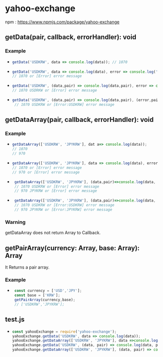 # yahoo-exchange
npm : https://www.npmjs.com/package/yahoo-exchange
## getData(pair, callback, errorHandler): void
### Example
* ``` javascript
  getData('USDKRW', data => console.log(data)); // 1070
  ```
* ``` javascript
  getData('USDKRW', data => console.log(data), error => console.log('[Error]' + error));
  // 1070 or [Error] error message
  ```
* ``` javascript
  getData('USDKRW', (data,pair) => console.log(data,pair), error => console.log('[Error]' + error));
  // 1070 USDRKW or [Error] error message
  ```
* ``` javascript
  getData('USDKRW', (data,pair) => console.log(data,pair), (error,pair) => console.log(`[Error:${pair}]${error}`));
   // 1070 USDKRW or [Error:USDKRW] error message
  ```
## getDataArray(pair, callback, errorHandler): void
### Example
* ``` javascript
  getDataArray(['USDKRW', 'JPYKRW'], dat a=> console.log(data));
  // 1070
  // 970
  ```
* ``` javascript
  getDataArray(['USDKRW', 'JPYKRW'], data => console.log(data), error => console.log('[Error]' + error));
  // 1070 or [Error] error message
  // 970 or [Error] error message
  ```
* ``` javascript
   getDataArray(['USDKRW', 'JPYKRW'], (data,pair)=>console.log(data, pair)), error => console.log('[Error]' + error));
   // 1070 USDKRW or [Error] error message
   // 970 JPYKRW or [Error] error message
  ```
* ``` javascript
   getDataArray(['USDKRW', 'JPYKRW'], (data,pair)=>console.log(data, pair)), (error,pair) => console.log(`[Error:${pair}]${error}`));
   // 1070 USDKRW or [Error:USDKRW] error message
   // 970 JPYKRW or [Error:JPYKRW] error message
  ```
### Warning
getDataArray does not return Array to Callback.
##  getPairArray(currency: Array<string>, base: Array<string>): Array<string> 
It Returns a pair array.
### Example
* ``` javascript
   const currency = ['USD','JPY'];
   const base = ['KRW'];
   getPairArray(currency,base);
   // ['USDKRW','JPYKRW'];
  ```
## test.js
* ``` javascript
  const yahooExchange = require('yahoo-exchange');
  yahooExchange.getData('USDKRW', data => console.log(data));
  yahooExchange.getDataArray(['USDKRW', 'JPYKRW'], data =>console.log(data));
  yahooExchange.getData('USDKRW', (data, pair) => console.log(data, pair));
  yahooExchange.getDataArray(['USDKRW', 'JPYKRW'], (data, pair) => console.log(data, pair));

  ```
